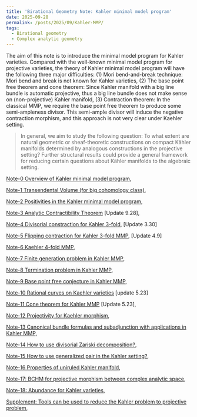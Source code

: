 ```yaml
---
title: 'Birational Geometry Note: Kahler minimal model program'
date: 2025-09-28
permalink: /posts/2025/09/Kahler-MMP/
tags:
  - Birational geometry
  - Complex analytic geometry
---
```


The aim of this note is to introduce the minimal model program for Kahler varieties. Compared with the well-known minimal model program for projective varieties, the theory of Kahler minimal model program will have the following three major difficulties: (1) Mori bend-and-break technique: Mori bend and break is not known for Kahler varieties, (2) The base point free theorem and cone theorem: Since Kahler manifold with a big line bundle is automatic projective, thus a big line bundle does not make sense on (non-projective) Kahler manifold, (3) Contraction theorem: In the classical MMP, we require the base point free theorem to produce some semi-ampleness divisor. This semi-ample divisor will induce the negative contraction morphism, and this approach is not very clear under Kaehler setting.

> In general, we aim to study the following question: To what extent are natural geometric or sheaf-theoretic constructions on compact Kähler manifolds determined by analogous constructions in the projective setting? Further structural results could provide a general framework for reducing certain questions about Kähler manifolds to the algebraic setting.


[Note-0 Overview of Kahler minimal model program](https://yilimath.github.io/files/Birational/KahlerMMP/Overview.pdf),

[Note-1 Transendental Volume (for big cohomology class)](https://yilimath.github.io/files/Birational/KahlerMMP/Volumes.pdf),

[Note-2 Positivities in the Kahler minimal model program](https://yilimath.github.io/files/Birational/KahlerMMP/Positivities.pdf),

[Note-3 Analytic Contractibility Theorem](https://yilimath.github.io/files/Birational/KahlerMMP/Contractions.pdf) [Update 9.28],

[Note-4 Divisorial constraction for Kahler 3-fold](https://yilimath.github.io/files/Birational/KahlerMMP/DivisorialCont.pdf), [Update 3.30]

[Note-5 Flipping contraction for Kahler 3-fold MMP](https://yilimath.github.io/files/Birational/KahlerMMP/FlippingCont.pdf), [Update 4.9]

[Note-6 Kaehler 4-fold MMP](),

[Note-7 Finite generation problem in Kahler MMP](),

[Note-8 Termination problem in Kahler MMP](),

[Note-9 Base point free conjecture in Kahler MMP](),

[Note-10 Rational curves on Kaehler varieties](https://yilimath.github.io/files/Birational/KahlerMMP/Rationalcurve.pdf) [update 5.23]

[Note-11 Cone theorem for Kahler MMP](https://yilimath.github.io/files/Birational/KahlerMMP/ConeTheorem.pdf) [Update 5.23],

[Note-12 Projectivity for Kaehler morphism](),

[Note-13 Canonical bundle formulas and subadjunction with applications in Kahler MMP](),

[Note-14 How to use divisorial Zariski decomposition?](),

[Note-15 How to use generalized pair in the Kahler setting?](),

[Note-16 Properties of uniruled Kahler manifold](),

[Note-17: BCHM for projective morphism between complex analytic space](),

[Note-18: Abundance for Kahler varieties](),

[Supplement: Tools can be used to reduce the Kahler problem to projective problem](),

